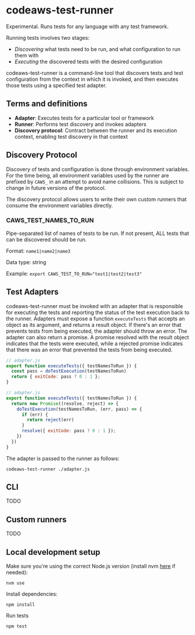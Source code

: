 # codeaws-test-runner

Experimental. Runs tests for any language with any test framework.

Running tests involves two stages:
* _Discovering_ what tests need to be run, and what configuration to run them with
* _Executing_ the discovered tests with the desired configuration

codeaws-test-runner is a command-line tool that discovers tests and test
configuration from the context in which it is invoked, and then executes those
tests using a specified test adapter.

## Terms and definitions

* **Adapter**: Executes tests for a particular tool or framework
* **Runner**: Performs test discovery and invokes adapters
* **Discovery protocol**: Contract between the runner and its execution context, enabling test discovery in that context

## Discovery Protocol

Discovery of tests and configuration is done through environment variables. For
the time being, all environment variables used by the runner are prefixed by
`CAWS_` in an attempt to avoid name collisions. This is subject to change in
future versions of the protocol.

The discovery protocol allows users to write their own custom runners that
consume the environment variables directly.

### CAWS_TEST_NAMES_TO_RUN

Pipe-separated list of names of tests to be run. If not present, ALL tests that can be discovered should be run. 

Format: `name1|name2|name3`

Data type: string

Example: `export CAWS_TEST_TO_RUN="test1|test2|test3"` 

## Test Adapters

codeaws-test-runner must be invoked with an adapter that is responsible for
executing the tests and reporting the status of the test execution back to the
runner. Adapters must expose a function `executeTests` that accepts an object
as its argument, and returns a result object. If there's an error that prevents
tests from being executed, the adapter should throw an error. The adapter can
also return a promise. A promise resolved with the result object indicates that
the tests were executed, while a rejected promise indicates that there was an
error that prevented the tests from being executed.

```javascript
// adapter.js
export function executeTests({ testNamesToRun }) {
  const pass = doTestExecution(testNamesToRun)
  return { exitCode: pass ? 0 : 1 };
}
```

```javascript
// adapter.js
export function executeTests({ testNamesToRun }) {
  return new Promise((resolve, reject) => {
    doTestExecution(testNamesToRun, (err, pass) => {
      if (err) {
        return reject(err)
      }
      resolve({ exitCode: pass ? 0 : 1 });
    })
  })
}
```

The adapter is passed to the runner as follows:

```
codeaws-test-runner ./adapter.js
```

## CLI

TODO

## Custom runners

TODO

## Local development setup

Make sure you're using the correct Node.js version (install nvm [here](https://github.com/nvm-sh/nvm) if needed):

```
nvm use
```

Install dependencies:

```
npm install
```

Run tests

```
npm test
```
